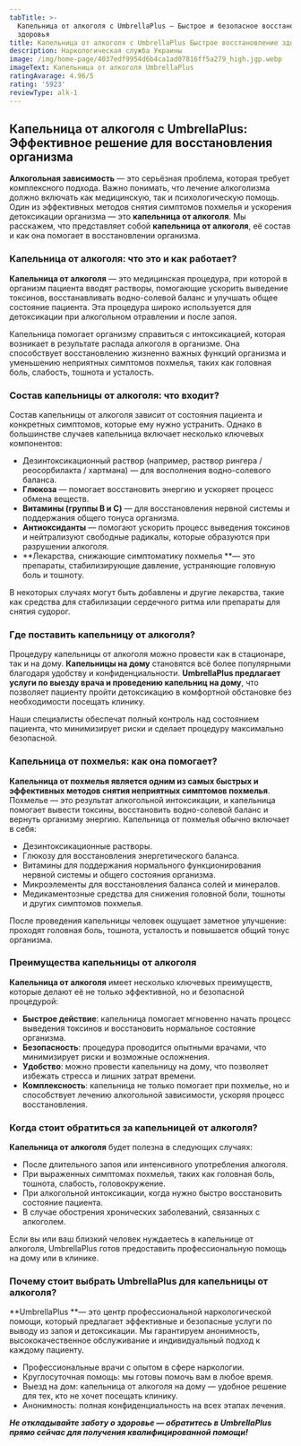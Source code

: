 ```yaml
---
tabTitle: >-
  Капельница от алкоголя с UmbrellaPlus — Быстрое и безопасное восстановление
  здоровья
title: Капельница от алкоголя с UmbrellaPlus Быстрое восстановление здоровья
description: Наркологическая служба Украины
image: /img/home-page/4037edf9954d6b4ca1ad07816ff5a279_high.jgp.webp
imageText: Капельница от алкоголя UmbrellaPlus
ratingAvarage: 4.96/5
rating: '5923'
reviewType: alk-1
---
```


## Капельница от алкоголя с UmbrellaPlus: Эффективное решение для восстановления организма

**Алкогольная зависимость** — это серьёзная проблема, которая требует комплексного подхода. Важно понимать, что лечение алкоголизма должно включать как медицинскую, так и психологическую помощь. Один из эффективных методов снятия симптомов похмелья и ускорения детоксикации организма — это **капельница от алкоголя**. Мы расскажем, что представляет собой **капельница от алкоголя**, её состав и как она помогает в восстановлении организма.

### Капельница от алкоголя: что это и как работает?

**Капельница от алкоголя** — это медицинская процедура, при которой в организм пациента вводят растворы, помогающие ускорить выведение токсинов, восстанавливать водно-солевой баланс и улучшать общее состояние пациента. Эта процедура широко используется для детоксикации при алкогольном отравлении и после запоя.

Капельница помогает организму справиться с интоксикацией, которая возникает в результате распада алкоголя в организме. Она способствует восстановлению жизненно важных функций организма и уменьшению неприятных симптомов похмелья, таких как головная боль, слабость, тошнота и усталость.

### Состав капельницы от алкоголя: что входит?

Состав капельницы от алкоголя зависит от состояния пациента и конкретных симптомов, которые ему нужно устранить. Однако в большинстве случаев капельница включает несколько ключевых компонентов:

* Дезинтоксикационный раствор (например, раствор рингера / реосорбилакта / хартмана) — для восполнения водно-солевого баланса.
* **Глюкоза** — помогает восстановить энергию и ускоряет процесс обмена веществ.
* **Витамины (группы B и C)** — для восстановления нервной системы и поддержания общего тонуса организма.
* **Антиоксиданты** — помогают ускорить процесс выведения токсинов и нейтрализуют свободные радикалы, которые образуются при разрушении алкоголя.
* **Лекарства, снижающие симптоматику похмелья **— это препараты, стабилизирующие давление, устраняющие головную боль и тошноту.

В некоторых случаях могут быть добавлены и другие лекарства, такие как средства для стабилизации сердечного ритма или препараты для снятия судорог.

### Где поставить капельницу от алкоголя?

Процедуру капельницы от алкоголя можно провести как в стационаре, так и на дому. **Капельницы на дому** становятся всё более популярными благодаря удобству и конфиденциальности. **UmbrellaPlus предлагает услуги по выезду врача и проведению капельниц на дому**, что позволяет пациенту пройти детоксикацию в комфортной обстановке без необходимости посещать клинику.

Наши специалисты обеспечат полный контроль над состоянием пациента, что минимизирует риски и сделает процедуру максимально безопасной.

### Капельница от похмелья: как она помогает?

**Капельница от похмелья является одним из самых быстрых и эффективных методов снятия неприятных симптомов похмелья**. Похмелье — это результат алкогольной интоксикации, и капельница помогает вывести токсины, восстановить водно-солевой баланс и вернуть организму энергию. Капельница от похмелья обычно включает в себя:

* Дезинтоксикационные растворы.
* Глюкозу для восстановления энергетического баланса.
* Витамины для поддержания нормального функционирования нервной системы и общего состояния организма.
* Микроэлементы для восстановления баланса солей и минералов.
* Медикаментозные средства для снижения головной боли, тошноты и других симптомов похмелья.

После проведения капельницы человек ощущает заметное улучшение: проходят головная боль, тошнота, усталость и повышается общий тонус организма.

### Преимущества капельницы от алкоголя

**Капельница от алкоголя** имеет несколько ключевых преимуществ, которые делают её не только эффективной, но и безопасной процедурой:

* **Быстрое действие**: капельница помогает мгновенно начать процесс выведения токсинов и восстановить нормальное состояние организма.
* **Безопасность**: процедура проводится опытными врачами, что минимизирует риски и возможные осложнения.
* **Удобство**: можно провести капельницу на дому, что позволяет избежать стресса и лишних затрат времени.
* **Комплексность**: капельница не только помогает при похмелье, но и способствует лечению алкогольной зависимости, ускоряя процесс восстановления.

### Когда стоит обратиться за капельницей от алкоголя?

**Капельница от алкоголя** будет полезна в следующих случаях:

* После длительного запоя или интенсивного употребления алкоголя.
* При выраженных симптомах похмелья, таких как головная боль, тошнота, слабость, головокружение.
* При алкогольной интоксикации, когда нужно быстро восстановить состояние пациента.
* В случае обострения хронических заболеваний, связанных с алкоголем.

Если вы или ваш близкий человек нуждаетесь в капельнице от алкоголя, UmbrellaPlus готов предоставить профессиональную помощь на дому или в клинике.

### Почему стоит выбрать UmbrellaPlus для капельницы от алкоголя?

**UmbrellaPlus **— это центр профессиональной наркологической помощи, который предлагает эффективные и безопасные услуги по выводу из запоя и детоксикации. Мы гарантируем анонимность, высококачественное обслуживание и индивидуальный подход к каждому пациенту.

* Профессиональные врачи с опытом в сфере наркологии.
* Круглосуточная помощь: мы готовы помочь вам в любое время.
* Выезд на дом: капельница от алкоголя на дому — удобное решение для тех, кто не хочет посещать клинику.
* Анонимность: полная конфиденциальность на всех этапах лечения.

***Не откладывайте заботу о здоровье — обратитесь в UmbrellaPlus прямо сейчас для получения квалифицированной помощи!***
